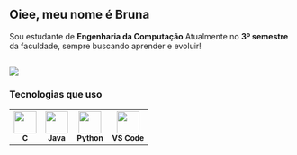## Oiee, meu nome é Bruna 

Sou estudante de **Engenharia da Computação** 
Atualmente no **3º semestre** da faculdade, sempre buscando aprender e evoluir!








          



</div>

##
<a href="https://www.linkedin.com/in/bruna-martins-moura-a98028365" target="_blank"><img src="https://img.shields.io/badge/-LinkedIn-%230077B5?style=for-the-badge&logo=linkedin&logocolor=white" target="_blank">
</a>

<h3 align="left">Tecnologias que uso </h3>

<table>
  <tr>
    <td align="center">
      <img src="https://cdn.jsdelivr.net/gh/devicons/devicon/icons/c/c-original.svg" width="40" height="40"/><br/>
      <sub><b>C</b></sub>
    </td>
    <td align="center">
      <img src="https://cdn.jsdelivr.net/gh/devicons/devicon/icons/java/java-original.svg" width="40" height="40"/><br/>
      <sub><b>Java</b></sub>
    </td>
    <td align="center">
      <img src="https://cdn.jsdelivr.net/gh/devicons/devicon/icons/python/python-original.svg" width="40" height="40"/><br/>
      <sub><b>Python</b></sub>
    </td>
    <td align="center">
      <img src="https://cdn.jsdelivr.net/gh/devicons/devicon/icons/vscode/vscode-original.svg" width="40" height="40"/><br/>
      <sub><b>VS Code</b></sub>
    </td>
  </tr>
</table>

